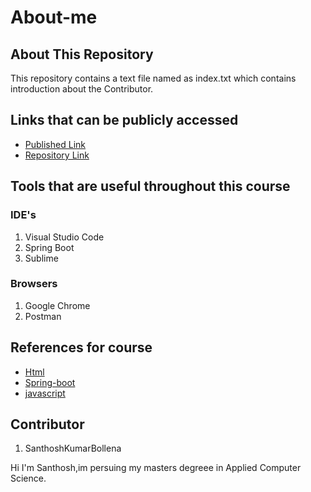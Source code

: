 # About-me

## About This Repository

This repository contains a text file named as index.txt which contains introduction about the Contributor.

## Links that can be publicly accessed

  - [Published Link](https://santhoshkumarbollena.github.io/about-me)
  - [Repository Link]()

## Tools that are useful throughout this course

### IDE's

  1. Visual Studio Code
  1. Spring Boot
  1. Sublime
  
### Browsers

  1. Google Chrome
  1. Postman
  
## References for course

  - [Html](https://www.w3schools.com/html/)
  - [Spring-boot](https://www.tutorialspoint.com/spring_boot/index.htm)
  - [javascript](https://www.w3schools.com/js/)
  
## Contributor

1. SanthoshKumarBollena

Hi I'm Santhosh,im persuing my masters degreee in Applied Computer Science.

![]()
